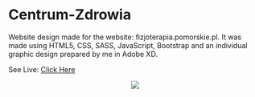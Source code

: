 # Centrum-Zdrowia
 Website design made for the website: fizjoterapia.pomorskie.pl. It was made using HTML5, CSS, SASS, JavaScript, Bootstrap and an individual graphic design prepared by me in Adobe XD.
 
 See Live: <a href="https://rafal-podraza.pl/demo22/">Click Here</a>

<center><img src="https://rafal-podraza.pl/img/projekty/Centrum-Zdrowia-Main.png"></center>
